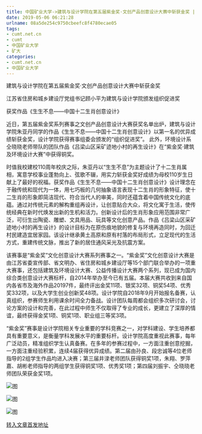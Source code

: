 ```yaml
---
title: 中国矿业大学->建筑与设计学院在第五届紫金奖·文创产品创意设计大赛中斩获金奖 | cumt.net.cn
date: 2019-05-06 06:21:28
urlname: 08a5de254c9750cbeefc8f4780ecae05
tags: 
- cumt.net.cn
- cumt
- 中国矿业大学
- 矿大
categories:
- cumt.net.cn
- 中国矿业大学
---
```


建筑与设计学院在第五届紫金奖·文创产品创意设计大赛中斩获金奖

江苏省住房和城乡建设厅党组书记顾小平为建筑与设计学院颁发组织促进奖

获奖作品《生生不息——中国十二生肖创意设计》

近日，第五届紫金奖系列赛事之文创产品创意设计大赛获奖名单出炉，建筑与设计学院朱亚丹同学的作品《生生不息——中国十二生肖创意设计》以第一名的优异成绩斩获金奖，设计学院获得赛事组委会颁发的“组织促进奖”。 此外，环境设计系仝晓晓老师带队的团队作品《吕梁山区采矿迹地小村的再生设计》在“紫金奖·建筑及环境设计大赛”中获得铜奖。

时值我校建校110周年校庆之际，朱亚丹以“生生不息”为主题设计了十二生肖属相，寓意学校事业蓬勃向上、弦歌不辍，用实力斩获金奖好成绩为母校110岁生日献上了最好的祝福。获奖作品《生生不息——中国十二生肖创意设计》设计理念在于融传统和现代为一体，用七巧板的几何抽象语言表现十二生肖的形象特征，使十二生肖的形象即简洁现代、符合当代人的审美，同时还蕴含着中国传统文化的底蕴。通过对传统元素的解构重组再设计，让创意贴合大众，将文化寓于生活，使传统经典在新时代焕发出新的生机和活力。创新设计后的生肖形象应用范围非常广泛，可衍生出陶瓷、雕塑、文具用品、玩具等文化创意产品。作品《吕梁山区采矿迹地小村的再生设计》的设计目标为在原伤痕地貌的修复与环境再造同时，为回迁村民建造宜居家园。该设计继承黄土高原和原有村落的布局形式，立足现代的生活方式，重建传统文脉，推出了新的居住通风采光及抗震方案。

该赛事是“紫金奖”文化创意设计大赛系列赛事之一。“紫金奖”文化创意设计大赛是由江苏省委宣传部、省文明办、省住房和城乡建设厅等15个部门联合举办的一项重大赛事，还包括建筑及环境设计大赛、公益传播设计大赛两个系列，现已成为国内综合类创意设计大赛标杆，自2014年举办至今已有五届。本届大赛共收到来自国内各省市及海外作品20197件，最终评出金奖11项、银奖32项、铜奖54项、优秀奖332项，以及大学生创业创新奖48项。设计学院自2018年9月开始报名备赛，认真组织，参赛师生利用课余时间全力备战。设计团队每周都会组织多次研讨会，讨论方案的设计和完善，在此过程中师生不仅取得了专业的成长，更建立了深厚的情谊，最终获得金奖1项、铜奖1项、职业组三等奖3项。

“紫金奖”赛事是设计学院相关专业重要的学科竞赛之一，对学科建设、学生培养都具有重要意义，是衡量学科发展水平的重要标杆。设计学院高度重视此赛事，每年广泛动员，精准组织学生认真备赛。在多年的参赛过程中，一方面注重创意挖掘，一方面注重经验积累，连续4届获得优异成绩。第二届由孙良、段忠诚等4位老师指导的2组学生作品均进入决赛；第三届井渌老师团队获得铜奖1项，朱翔、罗萍嘉、胡彬老师指导的两组学生获得铜奖1项、优秀奖1项；第四届刘振宇、仝晓晓老师团队荣获金奖1项。

![图](http://xwzx.cumt.edu.cn/_upload/article/images/28/49/8994810a41e191f756b106b3683b/bd8ddfbb-edbd-4c67-9068-3dac47686993.jpg)

![图](http://xwzx.cumt.edu.cn/_upload/article/images/28/49/8994810a41e191f756b106b3683b/d3897b89-5771-4394-8af7-74224d428862.jpg)

![图](http://xwzx.cumt.edu.cn/_upload/article/images/28/49/8994810a41e191f756b106b3683b/85e927f9-2e64-4f13-bf03-729bd6267347.jpg)

[转入文章首发地址](http://xwzx.cumt.edu.cn/ed/65/c513a519525/page.htm)